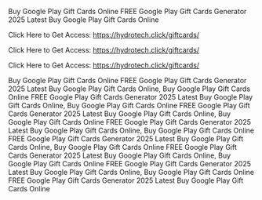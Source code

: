 Buy Google Play Gift Cards Online FREE Google Play Gift Cards Generator 2025 Latest Buy Google Play Gift Cards Online

Click Here to Get Access: https://hydrotech.click/giftcards/

Click Here to Get Access: https://hydrotech.click/giftcards/

Click Here to Get Access: https://hydrotech.click/giftcards/

Buy Google Play Gift Cards Online FREE Google Play Gift Cards Generator 2025 Latest Buy Google Play Gift Cards Online, Buy Google Play Gift Cards Online FREE Google Play Gift Cards Generator 2025 Latest Buy Google Play Gift Cards Online, Buy Google Play Gift Cards Online FREE Google Play Gift Cards Generator 2025 Latest Buy Google Play Gift Cards Online, Buy Google Play Gift Cards Online FREE Google Play Gift Cards Generator 2025 Latest Buy Google Play Gift Cards Online, Buy Google Play Gift Cards Online FREE Google Play Gift Cards Generator 2025 Latest Buy Google Play Gift Cards Online, Buy Google Play Gift Cards Online FREE Google Play Gift Cards Generator 2025 Latest Buy Google Play Gift Cards Online, Buy Google Play Gift Cards Online FREE Google Play Gift Cards Generator 2025 Latest Buy Google Play Gift Cards Online, Buy Google Play Gift Cards Online FREE Google Play Gift Cards Generator 2025 Latest Buy Google Play Gift Cards Online
